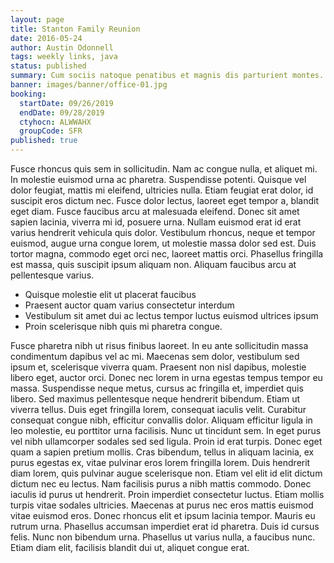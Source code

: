 ```yaml
---
layout: page
title: Stanton Family Reunion
date: 2016-05-24
author: Austin Odonnell
tags: weekly links, java
status: published
summary: Cum sociis natoque penatibus et magnis dis parturient montes.
banner: images/banner/office-01.jpg
booking:
  startDate: 09/26/2019
  endDate: 09/28/2019
  ctyhocn: ALWWAHX
  groupCode: SFR
published: true
---
```

Fusce rhoncus quis sem in sollicitudin. Nam ac congue nulla, et aliquet mi. In molestie euismod urna ac pharetra. Suspendisse potenti. Quisque vel dolor feugiat, mattis mi eleifend, ultricies nulla. Etiam feugiat erat dolor, id suscipit eros dictum nec. Fusce dolor lectus, laoreet eget tempor a, blandit eget diam. Fusce faucibus arcu at malesuada eleifend. Donec sit amet sapien lacinia, viverra mi id, posuere urna. Nullam euismod erat id erat varius hendrerit vehicula quis dolor. Vestibulum rhoncus, neque et tempor euismod, augue urna congue lorem, ut molestie massa dolor sed est. Duis tortor magna, commodo eget orci nec, laoreet mattis orci. Phasellus fringilla est massa, quis suscipit ipsum aliquam non. Aliquam faucibus arcu at pellentesque varius.

* Quisque molestie elit ut placerat faucibus
* Praesent auctor quam varius consectetur interdum
* Vestibulum sit amet dui ac lectus tempor luctus euismod ultrices ipsum
* Proin scelerisque nibh quis mi pharetra congue.

Fusce pharetra nibh ut risus finibus laoreet. In eu ante sollicitudin massa condimentum dapibus vel ac mi. Maecenas sem dolor, vestibulum sed ipsum et, scelerisque viverra quam. Praesent non nisl dapibus, molestie libero eget, auctor orci. Donec nec lorem in urna egestas tempus tempor eu massa. Suspendisse neque metus, cursus ac fringilla et, imperdiet quis libero. Sed maximus pellentesque neque hendrerit bibendum. Etiam ut viverra tellus. Duis eget fringilla lorem, consequat iaculis velit. Curabitur consequat congue nibh, efficitur convallis dolor. Aliquam efficitur ligula in leo molestie, eu porttitor urna facilisis. Nunc ut tincidunt sem. In eget purus vel nibh ullamcorper sodales sed sed ligula. Proin id erat turpis. Donec eget quam a sapien pretium mollis. Cras bibendum, tellus in aliquam lacinia, ex purus egestas ex, vitae pulvinar eros lorem fringilla lorem.
Duis hendrerit diam lorem, quis pulvinar augue scelerisque non. Etiam vel elit id elit dictum dictum nec eu lectus. Nam facilisis purus a nibh mattis commodo. Donec iaculis id purus ut hendrerit. Proin imperdiet consectetur luctus. Etiam mollis turpis vitae sodales ultricies. Maecenas at purus nec eros mattis euismod vitae euismod eros. Donec rhoncus elit et ipsum lacinia tempor. Mauris eu rutrum urna. Phasellus accumsan imperdiet erat id pharetra. Duis id cursus felis. Nunc non bibendum urna. Phasellus ut varius nulla, a faucibus nunc. Etiam diam elit, facilisis blandit dui ut, aliquet congue erat.
